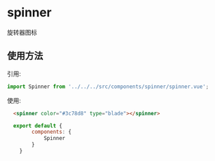 # spinner

旋转器图标

## 使用方法

引用:
```javascript
import Spinner from '../../../src/components/spinner/spinner.vue';
```
使用:
```html
  <spinner color="#3c78d8" type="blade"></spinner>
```

```javascript
  export default {
        components: {
            Spinner
        }
    }

```